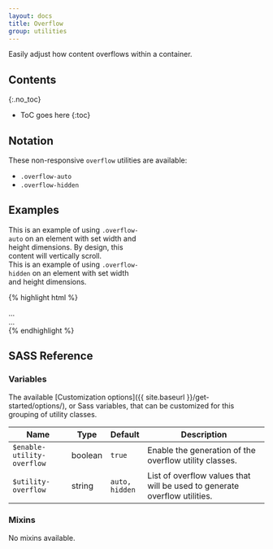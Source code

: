 ```yaml
---
layout: docs
title: Overflow
group: utilities
---
```


Easily adjust how content overflows within a container.

## Contents
{:.no_toc}

* ToC goes here
{:toc}

## Notation

These non-responsive `overflow` utilities are available:
- `.overflow-auto`
- `.overflow-hidden`

## Examples

<div class="cf-example d-md-flex">
    <div class="overflow-auto p-1 mb-1 mb-md-0 me-md-1 bg-light" style="max-width: 260px; max-height: 100px;">
        This is an example of using <code>.overflow-auto</code> on an element with set width and height dimensions. By design, this content will vertically scroll.
    </div>
    <div class="overflow-hidden p-1 bg-light" style="max-width: 260px; max-height: 100px;">
        This is an example of using <code>.overflow-hidden</code> on an element with set width and height dimensions.
    </div>
</div>

{% highlight html %}
<div class="overflow-auto">...</div>
<div class="overflow-hidden">...</div>
{% endhighlight %}

## SASS Reference

### Variables

The available [Customization options]({{ site.baseurl }}/get-started/options/), or Sass variables, that can be customized for this grouping of utility classes.

<div class="table-scroll">
    <table class="table table-bordered table-striped">
        <thead>
            <tr>
                <th style="width: 100px;">Name</th>
                <th style="width: 50px;">Type</th>
                <th style="width: 50px;">Default</th>
                <th>Description</th>
            </tr>
        </thead>
        <tbody>
            <tr>
                <td><code>$enable-utility-overflow</code></td>
                <td>boolean</td>
                <td><code>true</code></td>
                <td>
                    Enable the generation of the overflow utility classes.
                </td>
            </tr>
            <tr>
                <td><code>$utility-overflow</code></td>
                <td>string</td>
                <td><code>auto, hidden</code></td>
                <td>
                    List of overflow values that will be used to generate overflow utilities.
                </td>
            </tr>
        </tbody>
    </table>
</div>

### Mixins

No mixins available.

